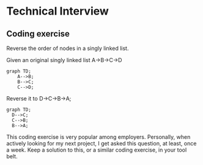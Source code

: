 # Technical Interview
## Coding exercise

Reverse the order of nodes in a singly linked list.

Given an original singly linked list A->B->C->D

```mermaid
graph TD;
    A-->B;
    B-->C;
    C-->D;
```

Reverse it to D->C->B->A;

```mrmaid
graph TD;
  D-->C;
  C-->B;
  B-->A;
```

This coding exercise is very popular among employers. 
Personally, when actively looking for my next project, I get asked this question, at least, once a week.
Keep a solution to this, or a similar coding exercise, in your tool belt.
